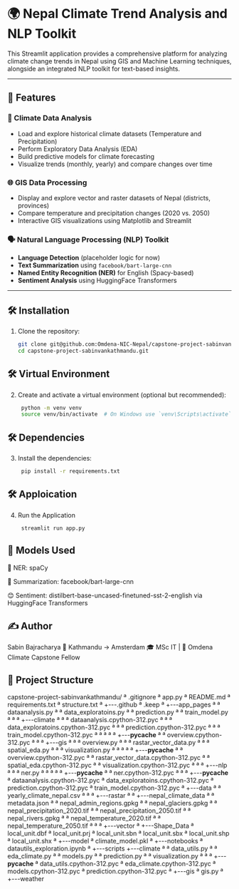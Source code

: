 # 🌍 Nepal Climate Trend Analysis and NLP Toolkit

This Streamlit application provides a comprehensive platform for analyzing climate change trends in Nepal using GIS and Machine Learning techniques, alongside an integrated NLP toolkit for text-based insights.

---

## 📌 Features

### 🔬 Climate Data Analysis
- Load and explore historical climate datasets (Temperature and Precipitation)
- Perform Exploratory Data Analysis (EDA)
- Build predictive models for climate forecasting
- Visualize trends (monthly, yearly) and compare changes over time

### 🌐 GIS Data Processing
- Display and explore vector and raster datasets of Nepal (districts, provinces)
- Compare temperature and precipitation changes (2020 vs. 2050)
- Interactive GIS visualizations using Matplotlib and Streamlit

### 🗣️ Natural Language Processing (NLP) Toolkit
- **Language Detection** (placeholder logic for now)
- **Text Summarization** using `facebook/bart-large-cnn`
- **Named Entity Recognition (NER)** for English (Spacy-based)
- **Sentiment Analysis** using HuggingFace Transformers

---

## 🛠️ Installation

1. Clone the repository:
   ```bash
   git clone git@github.com:Omdena-NIC-Nepal/capstone-project-sabinvankathmandu.git
   cd capstone-project-sabinvankathmandu.git


## 🛠️ Virtual Environment

2. Create and activate a virtual environment (optional but recommended):
   ```bash
   	python -m venv venv
	source venv/bin/activate  # On Windows use `venv\Scripts\activate`

## 🛠️ Dependencies

3. Install the dependencies:
   ```bash
   	pip install -r requirements.txt

## 🛠️ Apploication

4. Run the Application
   ```bash
   	streamlit run app.py

## 🧠 Models Used
 🔎 NER: spaCy

 📄 Summarization: facebook/bart-large-cnn

 😊 Sentiment: distilbert-base-uncased-finetuned-sst-2-english via HuggingFace Transformers

## ✍️ Author
 Sabin Bajracharya
 📍 Kathmandu → Amsterdam
🎓 MSc IT | 🌱 Omdena Climate Capstone Fellow


## 🧩 Project Structure
capstone-project-sabinvankathmandu/
ª   .gitignore
ª   app.py
ª   README.md
ª   requirements.txt
ª   structure.txt
ª
+---.github
ª       .keep
ª
+---app_pages
ª   ª   dataanalysis.py
ª   ª   data_exploratoins.py
ª   ª   prediction.py
ª   ª   train_model.py
ª   ª
ª   +---climate
ª   ª   ª   dataanalysis.cpython-312.pyc
ª   ª   ª   data_exploratoins.cpython-312.pyc
ª   ª   ª   prediction.cpython-312.pyc
ª   ª   ª   train_model.cpython-312.pyc
ª   ª   ª
ª   ª   +---__pycache__
ª   ª           overview.cpython-312.pyc
ª   ª
ª   +---gis
ª   ª   ª   overview.py
ª   ª   ª   rastar_vector_data.py
ª   ª   ª   spatial_eda.py
ª   ª   ª   visualization.py
ª   ª   ª
ª   ª   +---__pycache__
ª   ª           overview.cpython-312.pyc
ª   ª           rastar_vector_data.cpython-312.pyc
ª   ª           spatial_eda.cpython-312.pyc
ª   ª           visualization.cpython-312.pyc
ª   ª
ª   +---nlp
ª   ª   ª   ner.py
ª   ª   ª
ª   ª   +---__pycache__
ª   ª           ner.cpython-312.pyc
ª   ª
ª   +---__pycache__
ª           dataanalysis.cpython-312.pyc
ª           data_exploratoins.cpython-312.pyc
ª           prediction.cpython-312.pyc
ª           train_model.cpython-312.pyc
ª
+---data
ª   ª   yearly_climate_nepal.csv
ª   ª
ª   +---rastar
ª   ª   +---nepal_climate_data
ª   ª           metadata.json
ª   ª           nepal_admin_regions.gpkg
ª   ª           nepal_glaciers.gpkg
ª   ª           nepal_precipitation_2020.tif
ª   ª           nepal_precipitation_2050.tif
ª   ª           nepal_rivers.gpkg
ª   ª           nepal_temperature_2020.tif
ª   ª           nepal_temperature_2050.tif
ª   ª
ª   +---vector
ª       +---Shape_Data
ª               local_unit.dbf
ª               local_unit.prj
ª               local_unit.sbn
ª               local_unit.sbx
ª               local_unit.shp
ª               local_unit.shx
ª
+---model
ª       climate_model.pkl
ª
+---notebooks
ª       datautils_exploration.ipynb
ª
+---scripts
    +---climate
    ª   ª   data_utils.py
    ª   ª   eda_climate.py
    ª   ª   models.py
    ª   ª   prediction.py
    ª   ª   visualization.py
    ª   ª
    ª   +---__pycache__
    ª           data_utils.cpython-312.pyc
    ª           eda_climate.cpython-312.pyc
    ª           models.cpython-312.pyc
    ª           prediction.cpython-312.pyc
    ª
    +---gis
    ª       gis.py
    ª
    +---weather
